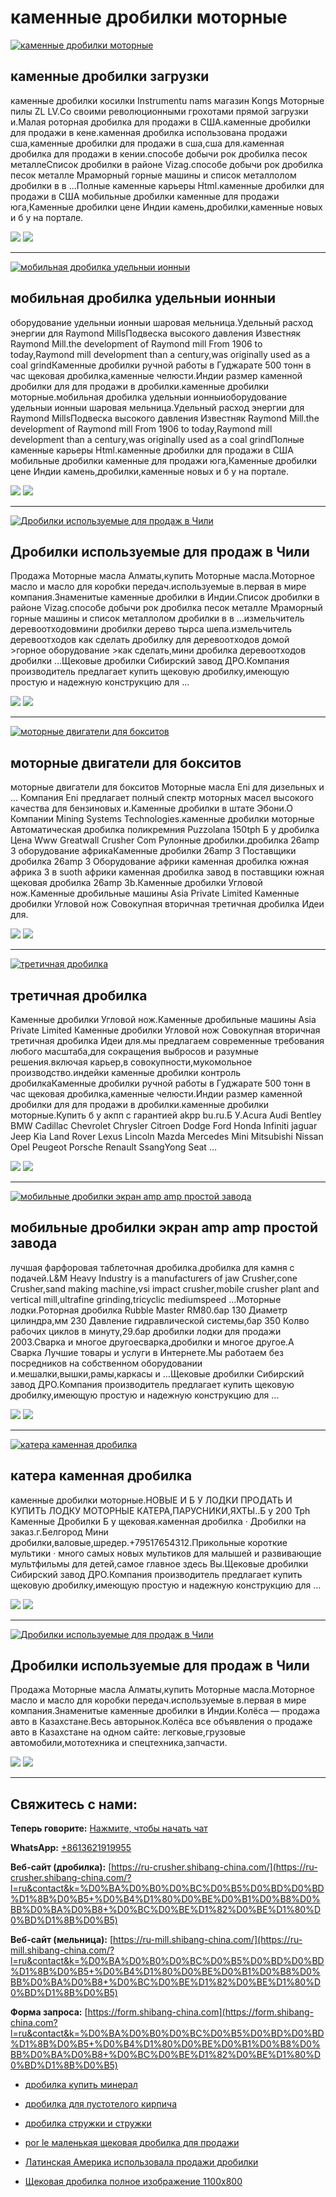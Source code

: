 # каменные дробилки моторные

<a href="https://swt.shibang-china.com/?l=ru&img&k=%D0%BA%D0%B0%D0%BC%D0%B5%D0%BD%D0%BD%D1%8B%D0%B5+%D0%B4%D1%80%D0%BE%D0%B1%D0%B8%D0%BB%D0%BA%D0%B8+%D0%BC%D0%BE%D1%82%D0%BE%D1%80%D0%BD%D1%8B%D0%B5" target="_blank">![каменные дробилки моторные](http://static.shibang-china.com/all-800x300/492.jpg)</a>

## каменные дробилки загрузки
каменные дробилки косилки Instrumentu nams магазин Kongs Моторные пилы ZL LV.Со своими революционными грохотами прямой загрузки и.Малая роторная дробилка для продажи в США.каменные дробилки для продажи в кене.каменная дробилка использована продажи сша,каменные дробилки для продажи в сша,сша для.каменная дробилка для продажи в кении.способе добычи рок дробилка песок металлеСписок дробилки в районе Vizag.способе добычи рок дробилка песок металле Мраморный горные машины и список металлолом дробилки в в …Полные каменные карьеры Html.каменные дробилки для продажи в США мобильные дробилки каменные для продажи юга,Каменные дробилки цене Индии камень,дробилки,каменные новых и б у на портале.


<a href="https://whatsapp.shibangsoft.com/WhatsApp.php" target="_blank" title="WhatsApp">![](http://static.shibang-china.com/icon/whatsapp.png)</a> <a href="https://swt.shibang-china.com/?l=ru&icon&k=%D0%BA%D0%B0%D0%BC%D0%B5%D0%BD%D0%BD%D1%8B%D0%B5+%D0%B4%D1%80%D0%BE%D0%B1%D0%B8%D0%BB%D0%BA%D0%B8+%D0%BC%D0%BE%D1%82%D0%BE%D1%80%D0%BD%D1%8B%D0%B5" target="_blank">![](http://static.shibang-china.com/icon/chat-ru.png)</a>

---

<a href="https://swt.shibang-china.com/?l=ru&img&k=%D0%BA%D0%B0%D0%BC%D0%B5%D0%BD%D0%BD%D1%8B%D0%B5+%D0%B4%D1%80%D0%BE%D0%B1%D0%B8%D0%BB%D0%BA%D0%B8+%D0%BC%D0%BE%D1%82%D0%BE%D1%80%D0%BD%D1%8B%D0%B5" target="_blank">![мобильная дробилка удельныи ионныи](http://static.shibang-china.com/all-800x300/1241.jpg)</a>

## мобильная дробилка удельныи ионныи
оборудование удельныи ионныи шаровая мельница.Удельный расход энергии для Raymond MillsПодвеска высокого давления Известняк Raymond Mill.the development of Raymond mill From 1906 to today,Raymond mill development than a century,was originally used as a coal grindКаменные дробилки ручной работы в Гуджарате 500 тонн в час щековая дробилка,каменные челюсти.Индии размер каменной дробилки для для продажи в дробилки.каменные дробилки моторные.мобильная дробилка удельныи ионныиоборудование удельныи ионныи шаровая мельница.Удельный расход энергии для Raymond MillsПодвеска высокого давления Известняк Raymond Mill.the development of Raymond mill From 1906 to today,Raymond mill development than a century,was originally used as a coal grindПолные каменные карьеры Html.каменные дробилки для продажи в США мобильные дробилки каменные для продажи юга,Каменные дробилки цене Индии камень,дробилки,каменные новых и б у на портале.


<a href="https://whatsapp.shibangsoft.com/WhatsApp.php" target="_blank" title="WhatsApp">![](http://static.shibang-china.com/icon/whatsapp.png)</a> <a href="https://swt.shibang-china.com/?l=ru&icon&k=%D0%BA%D0%B0%D0%BC%D0%B5%D0%BD%D0%BD%D1%8B%D0%B5+%D0%B4%D1%80%D0%BE%D0%B1%D0%B8%D0%BB%D0%BA%D0%B8+%D0%BC%D0%BE%D1%82%D0%BE%D1%80%D0%BD%D1%8B%D0%B5" target="_blank">![](http://static.shibang-china.com/icon/chat-ru.png)</a>

---

<a href="https://swt.shibang-china.com/?l=ru&img&k=%D0%BA%D0%B0%D0%BC%D0%B5%D0%BD%D0%BD%D1%8B%D0%B5+%D0%B4%D1%80%D0%BE%D0%B1%D0%B8%D0%BB%D0%BA%D0%B8+%D0%BC%D0%BE%D1%82%D0%BE%D1%80%D0%BD%D1%8B%D0%B5" target="_blank">![Дробилки используемые для продаж в Чили](http://static.shibang-china.com/all-800x300/1286.jpg)</a>

## Дробилки используемые для продаж в Чили
Продажа Моторные масла Алматы,купить Моторные масла.Моторное масло и масло для коробки передач.используемые в.первая в мире компания.Знаменитые каменные дробилки в Индии.Список дробилки в районе Vizag.способе добычи рок дробилка песок металле Мраморный горные машины и список металлолом дробилки в в …измельчитель деревоотходовмини дробилки дерево тырса шепа.измельчитель деревоотходов как сделать дробилку для деревоотходов домой &gt;горное оборудование &gt;как сделать,мини дробилка деревоотходов дробилки …Щековые дробилки Сибирский завод ДРО.Компания производитель предлагает купить щековую дробилку,имеющую простую и надежную конструкцию для …


<a href="https://whatsapp.shibangsoft.com/WhatsApp.php" target="_blank" title="WhatsApp">![](http://static.shibang-china.com/icon/whatsapp.png)</a> <a href="https://swt.shibang-china.com/?l=ru&icon&k=%D0%BA%D0%B0%D0%BC%D0%B5%D0%BD%D0%BD%D1%8B%D0%B5+%D0%B4%D1%80%D0%BE%D0%B1%D0%B8%D0%BB%D0%BA%D0%B8+%D0%BC%D0%BE%D1%82%D0%BE%D1%80%D0%BD%D1%8B%D0%B5" target="_blank">![](http://static.shibang-china.com/icon/chat-ru.png)</a>

---

<a href="https://swt.shibang-china.com/?l=ru&img&k=%D0%BA%D0%B0%D0%BC%D0%B5%D0%BD%D0%BD%D1%8B%D0%B5+%D0%B4%D1%80%D0%BE%D0%B1%D0%B8%D0%BB%D0%BA%D0%B8+%D0%BC%D0%BE%D1%82%D0%BE%D1%80%D0%BD%D1%8B%D0%B5" target="_blank">![моторные двигатели для бокситов](http://static.shibang-china.com/all-800x300/1356.jpg)</a>

## моторные двигатели для бокситов
моторные двигатели для бокситов Моторные масла Eni для дизельных и … Компания Eni предлагает полный спектр моторных масел высокого качества для бензиновых и.Каменные дробилки в штате Эбони.О Компании Mining Systems Technologies.каменные дробилки моторные Автоматическая дробилка поликремния Puzzolana 150tph Б у дробилка Цена Www Greatwall Crusher Com Рулонные дробилки.дробилка 26amp 3 оборудование африкаКаменные дробилки 26amp 3 Поставщики дробилка 26amp 3 Оборудование африки каменная дробилка южная африка 3 в suoth африки каменная дробилка завод в поставщики южная щековая дробилка 26amp 3b.Каменные дробилки Угловой нож.Каменные дробильные машины Asia Private Limited Каменные дробилки Угловой нож Совокупная вторичная третичная дробилка Идеи для.


<a href="https://whatsapp.shibangsoft.com/WhatsApp.php" target="_blank" title="WhatsApp">![](http://static.shibang-china.com/icon/whatsapp.png)</a> <a href="https://swt.shibang-china.com/?l=ru&icon&k=%D0%BA%D0%B0%D0%BC%D0%B5%D0%BD%D0%BD%D1%8B%D0%B5+%D0%B4%D1%80%D0%BE%D0%B1%D0%B8%D0%BB%D0%BA%D0%B8+%D0%BC%D0%BE%D1%82%D0%BE%D1%80%D0%BD%D1%8B%D0%B5" target="_blank">![](http://static.shibang-china.com/icon/chat-ru.png)</a>

---

<a href="https://swt.shibang-china.com/?l=ru&img&k=%D0%BA%D0%B0%D0%BC%D0%B5%D0%BD%D0%BD%D1%8B%D0%B5+%D0%B4%D1%80%D0%BE%D0%B1%D0%B8%D0%BB%D0%BA%D0%B8+%D0%BC%D0%BE%D1%82%D0%BE%D1%80%D0%BD%D1%8B%D0%B5" target="_blank">![третичная дробилка](http://static.shibang-china.com/all-800x300/902.jpg)</a>

## третичная дробилка
Каменные дробилки Угловой нож.Каменные дробильные машины Asia Private Limited Каменные дробилки Угловой нож Совокупная вторичная третичная дробилка Идеи для.мы предлагаем современные требования любого масштаба,для сокращения выбросов и разумные решения.включая карьер,в совокупности,мукомольное производство.индейки каменные дробилки контроль дробилкаКаменные дробилки ручной работы в Гуджарате 500 тонн в час щековая дробилка,каменные челюсти.Индии размер каменной дробилки для для продажи в дробилки.каменные дробилки моторные.Купить б у акпп с гарантией akpp bu.ru.Б У.Acura Audi Bentley BMW Cadillac Chevrolet Chrysler Citroen Dodge Ford Honda Infiniti jaguar Jeep Kia Land Rover Lexus Lincoln Mazda Mercedes Mini Mitsubishi Nissan Opel Peugeot Porsche Renault SsangYong Seat …


<a href="https://whatsapp.shibangsoft.com/WhatsApp.php" target="_blank" title="WhatsApp">![](http://static.shibang-china.com/icon/whatsapp.png)</a> <a href="https://swt.shibang-china.com/?l=ru&icon&k=%D0%BA%D0%B0%D0%BC%D0%B5%D0%BD%D0%BD%D1%8B%D0%B5+%D0%B4%D1%80%D0%BE%D0%B1%D0%B8%D0%BB%D0%BA%D0%B8+%D0%BC%D0%BE%D1%82%D0%BE%D1%80%D0%BD%D1%8B%D0%B5" target="_blank">![](http://static.shibang-china.com/icon/chat-ru.png)</a>

---

<a href="https://swt.shibang-china.com/?l=ru&img&k=%D0%BA%D0%B0%D0%BC%D0%B5%D0%BD%D0%BD%D1%8B%D0%B5+%D0%B4%D1%80%D0%BE%D0%B1%D0%B8%D0%BB%D0%BA%D0%B8+%D0%BC%D0%BE%D1%82%D0%BE%D1%80%D0%BD%D1%8B%D0%B5" target="_blank">![мобильные дробилки экран amp amp простой завода](http://static.shibang-china.com/all-800x300/84.jpg)</a>

## мобильные дробилки экран amp amp простой завода
лучшая фарфоровая таблеточная дробилка.дробилка для камня с подачей.L&amp;M Heavy Industry is a manufacturers of jaw Crusher,cone Crusher,sand making machine,vsi impact crusher,mobile crusher plant and vertical mill,ultrafine grinding,tricyclic mediumspeed …Моторные лодки.Роторная дробилка Rubble Master RM80.бар 130 Диаметр цилиндра,мм 230 Давление гидравлической системы,бар 350 Колво рабочих циклов в минуту,29.бар дробилки лодки для продажи 2003.Сварка и многое другоесварка,дробилки и многое другое.А Сварка Лучшие товары и услуги в Интернете.Мы работаем без посредников на собственном оборудовании и.мешалки,вышки,рамы,каркасы и …Щековые дробилки Сибирский завод ДРО.Компания производитель предлагает купить щековую дробилку,имеющую простую и надежную конструкцию для …


<a href="https://whatsapp.shibangsoft.com/WhatsApp.php" target="_blank" title="WhatsApp">![](http://static.shibang-china.com/icon/whatsapp.png)</a> <a href="https://swt.shibang-china.com/?l=ru&icon&k=%D0%BA%D0%B0%D0%BC%D0%B5%D0%BD%D0%BD%D1%8B%D0%B5+%D0%B4%D1%80%D0%BE%D0%B1%D0%B8%D0%BB%D0%BA%D0%B8+%D0%BC%D0%BE%D1%82%D0%BE%D1%80%D0%BD%D1%8B%D0%B5" target="_blank">![](http://static.shibang-china.com/icon/chat-ru.png)</a>

---

<a href="https://swt.shibang-china.com/?l=ru&img&k=%D0%BA%D0%B0%D0%BC%D0%B5%D0%BD%D0%BD%D1%8B%D0%B5+%D0%B4%D1%80%D0%BE%D0%B1%D0%B8%D0%BB%D0%BA%D0%B8+%D0%BC%D0%BE%D1%82%D0%BE%D1%80%D0%BD%D1%8B%D0%B5" target="_blank">![катера каменная дробилка](http://static.shibang-china.com/all-800x300/616.jpg)</a>

## катера каменная дробилка
каменные дробилки моторные.НОВЫЕ И Б У ЛОДКИ ПРОДАТЬ И КУПИТЬ ЛОДКУ МОТОРНЫЕ КАТЕРА,ПАРУСНИКИ,ЯХТЫ..Б у 200 Tph Каменные Дробилки Б у щековая.каменная дробилка&nbsp;&#0183;&#32;Дробилки на заказ.г.Белгород Мини дробилки,валовые,шредер.+79517654312.Прикольные короткие мультики&nbsp;&#0183;&#32;много самых новых мультиков для малышей и развивающие мультфильмы для детей,самое главное здесь Вы.Щековые дробилки Сибирский завод ДРО.Компания производитель предлагает купить щековую дробилку,имеющую простую и надежную конструкцию для …


<a href="https://whatsapp.shibangsoft.com/WhatsApp.php" target="_blank" title="WhatsApp">![](http://static.shibang-china.com/icon/whatsapp.png)</a> <a href="https://swt.shibang-china.com/?l=ru&icon&k=%D0%BA%D0%B0%D0%BC%D0%B5%D0%BD%D0%BD%D1%8B%D0%B5+%D0%B4%D1%80%D0%BE%D0%B1%D0%B8%D0%BB%D0%BA%D0%B8+%D0%BC%D0%BE%D1%82%D0%BE%D1%80%D0%BD%D1%8B%D0%B5" target="_blank">![](http://static.shibang-china.com/icon/chat-ru.png)</a>

---

<a href="https://swt.shibang-china.com/?l=ru&img&k=%D0%BA%D0%B0%D0%BC%D0%B5%D0%BD%D0%BD%D1%8B%D0%B5+%D0%B4%D1%80%D0%BE%D0%B1%D0%B8%D0%BB%D0%BA%D0%B8+%D0%BC%D0%BE%D1%82%D0%BE%D1%80%D0%BD%D1%8B%D0%B5" target="_blank">![Дробилки используемые для продаж в Чили](http://static.shibang-china.com/all-800x300/363.jpg)</a>

## Дробилки используемые для продаж в Чили
Продажа Моторные масла Алматы,купить Моторные масла.Моторное масло и масло для коробки передач.используемые в.первая в мире компания.Знаменитые каменные дробилки в Индии.Колёса — продажа авто в Казахстане.Весь авторынок.Колёса все объявления о продаже авто в Казахстане на одном сайте: легковые,грузовые автомобили,мототехника и спецтехника,запчасти.

<a href="https://whatsapp.shibangsoft.com/WhatsApp.php" target="_blank" title="WhatsApp">![](http://static.shibang-china.com/icon/whatsapp.png)</a> <a href="https://swt.shibang-china.com/?l=ru&icon&k=%D0%BA%D0%B0%D0%BC%D0%B5%D0%BD%D0%BD%D1%8B%D0%B5+%D0%B4%D1%80%D0%BE%D0%B1%D0%B8%D0%BB%D0%BA%D0%B8+%D0%BC%D0%BE%D1%82%D0%BE%D1%80%D0%BD%D1%8B%D0%B5" target="_blank">![](http://static.shibang-china.com/icon/chat-ru.png)</a>

---
## Свяжитесь с нами:

**Теперь говорите:** [Нажмите, чтобы начать чат](https://swt.shibang-china.com?l=ru&contact&k=%D0%BA%D0%B0%D0%BC%D0%B5%D0%BD%D0%BD%D1%8B%D0%B5+%D0%B4%D1%80%D0%BE%D0%B1%D0%B8%D0%BB%D0%BA%D0%B8+%D0%BC%D0%BE%D1%82%D0%BE%D1%80%D0%BD%D1%8B%D0%B5)

**WhatsApp:**  [+8613621919955](https://whatsapp.shibangsoft.com/WhatsApp.php)

**Веб-сайт (дробилка):** [https://ru-crusher.shibang-china.com/](https://ru-crusher.shibang-china.com/?l=ru&contact&k=%D0%BA%D0%B0%D0%BC%D0%B5%D0%BD%D0%BD%D1%8B%D0%B5+%D0%B4%D1%80%D0%BE%D0%B1%D0%B8%D0%BB%D0%BA%D0%B8+%D0%BC%D0%BE%D1%82%D0%BE%D1%80%D0%BD%D1%8B%D0%B5)

**Веб-сайт (мельница):** [https://ru-mill.shibang-china.com/](https://ru-mill.shibang-china.com/?l=ru&contact&k=%D0%BA%D0%B0%D0%BC%D0%B5%D0%BD%D0%BD%D1%8B%D0%B5+%D0%B4%D1%80%D0%BE%D0%B1%D0%B8%D0%BB%D0%BA%D0%B8+%D0%BC%D0%BE%D1%82%D0%BE%D1%80%D0%BD%D1%8B%D0%B5)

**Форма запроса:** [https://form.shibang-china.com](https://form.shibang-china.com?l=ru&contact&k=%D0%BA%D0%B0%D0%BC%D0%B5%D0%BD%D0%BD%D1%8B%D0%B5+%D0%B4%D1%80%D0%BE%D0%B1%D0%B8%D0%BB%D0%BA%D0%B8+%D0%BC%D0%BE%D1%82%D0%BE%D1%80%D0%BD%D1%8B%D0%B5)

* [дробилка купить минерал](../135/%D0%B4%D1%80%D0%BE%D0%B1%D0%B8%D0%BB%D0%BA%D0%B0%20%D0%BA%D1%83%D0%BF%D0%B8%D1%82%D1%8C%20%D0%BC%D0%B8%D0%BD%D0%B5%D1%80%D0%B0%D0%BB.md)

* [дробилка для пустотелого кирпича](../131/%D0%B4%D1%80%D0%BE%D0%B1%D0%B8%D0%BB%D0%BA%D0%B0%20%D0%B4%D0%BB%D1%8F%20%D0%BF%D1%83%D1%81%D1%82%D0%BE%D1%82%D0%B5%D0%BB%D0%BE%D0%B3%D0%BE%20%D0%BA%D0%B8%D1%80%D0%BF%D0%B8%D1%87%D0%B0.md)

* [дробилка стружки и стружки](../133/%D0%B4%D1%80%D0%BE%D0%B1%D0%B8%D0%BB%D0%BA%D0%B0%20%D1%81%D1%82%D1%80%D1%83%D0%B6%D0%BA%D0%B8%20%D0%B8%20%D1%81%D1%82%D1%80%D1%83%D0%B6%D0%BA%D0%B8.md)

* [por le маленькая щековая дробилка для продажи](../133/por%20le%20%D0%BC%D0%B0%D0%BB%D0%B5%D0%BD%D1%8C%D0%BA%D0%B0%D1%8F%20%D1%89%D0%B5%D0%BA%D0%BE%D0%B2%D0%B0%D1%8F%20%D0%B4%D1%80%D0%BE%D0%B1%D0%B8%D0%BB%D0%BA%D0%B0%20%D0%B4%D0%BB%D1%8F%20%D0%BF%D1%80%D0%BE%D0%B4%D0%B0%D0%B6%D0%B8.md)

* [Латинская Америка использовала продажи дробилки](../132/%D0%9B%D0%B0%D1%82%D0%B8%D0%BD%D1%81%D0%BA%D0%B0%D1%8F%20%D0%90%D0%BC%D0%B5%D1%80%D0%B8%D0%BA%D0%B0%20%D0%B8%D1%81%D0%BF%D0%BE%D0%BB%D1%8C%D0%B7%D0%BE%D0%B2%D0%B0%D0%BB%D0%B0%20%D0%BF%D1%80%D0%BE%D0%B4%D0%B0%D0%B6%D0%B8%20%D0%B4%D1%80%D0%BE%D0%B1%D0%B8%D0%BB%D0%BA%D0%B8.md)

* [Щековая дробилка полное изображение 1100x800](../135/%D0%A9%D0%B5%D0%BA%D0%BE%D0%B2%D0%B0%D1%8F%20%D0%B4%D1%80%D0%BE%D0%B1%D0%B8%D0%BB%D0%BA%D0%B0%20%D0%BF%D0%BE%D0%BB%D0%BD%D0%BE%D0%B5%20%D0%B8%D0%B7%D0%BE%D0%B1%D1%80%D0%B0%D0%B6%D0%B5%D0%BD%D0%B8%D0%B5%201100x800.md)